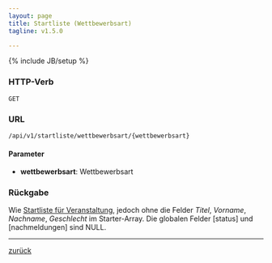 ```yaml
---
layout: page
title: Startliste (Wettbewerbsart)
tagline: v1.5.0

---
```

{% include JB/setup %}

### HTTP-Verb ###
	GET

### URL ###
	/api/v1/startliste/wettbewerbsart/{wettbewerbsart}

#### Parameter ####

* **wettbewerbsart**: Wettbewerbsart

### Rückgabe ###
Wie [Startliste für Veranstaltung](startliste_veranstaltung.html), jedoch ohne die Felder *Titel*, *Vorname*, *Nachname*, *Geschlecht* im Starter-Array. Die globalen Felder [status] und [nachmeldungen] sind NULL.

* * *

[zurück](javascript:history.go(-1))